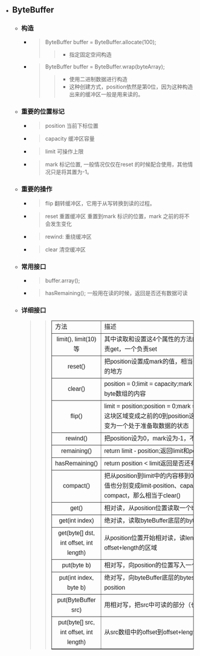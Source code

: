 

- ## ByteBuffer
    - ### 构造
        - > ByteBuffer buffer = ByteBuffer.allocate(100);
            >> - 指定固定空间构造
        - > ByteBuffer buffer = ByteBuffer.wrap(byteArray);
            >> - 使用二进制数据进行构造
            >> - 这种创建方式，position依然是第0位，因为这种构造出来的缓冲区一般是用来读的。

    - ### 重要的位置标记
        - > position 当前下标位置
        - > capacity    缓冲区容量
        - > limit   可操作上限
        - > mark    标记位置, 一般情况仅仅在reset 的时候配合使用，其他情况只是将其置为-1。

    - ### 重要的操作
        - > flip 翻转缓冲区，它用于从写转换到读的过程。
        - > reset 重置缓冲区 重置到mark 标识的位置，mark 之前的将不会发生变化
        - > rewind: 重绕缓冲区
        - > clear 清空缓冲区

    - ### 常用接口
        - > buffer.array();
        - > hasRemaining();   一般用在读的时候，返回是否还有数据可读

    - ### 详细接口
        >> <table style="font-family: Arial; line-height: 26px; margin-bottom: 20px;" cellspacing="1" cellpadding="1" border="1">
        >> 
        >> <thead>
        >>     <tr><td>方法</td><td>描述</td></tr>
        >> </thead>
        >> 
        >> <tr>
        >> <td style="text-align: center;">limit(), limit(10)等</td>
        >> <td>其中读取和设置这4个属性的方法的命名和jQuery中的val(),val(10)类似，一个负责get，一个负责set</td>
        >> </tr>
        >> <tr>
        >> <td style="text-align: center;">reset()</td>
        >> <td>把position设置成mark的值，相当于之前做过一个标记，现在要退回到之前标记的地方</td>
        >> </tr>
        >> <tr>
        >> <td style="text-align: center;">clear()</td>
        >> <td>
        >> <span style="white-space: pre;">position = 0;limit = capacity;mark = -1; </span> 有点初始化的味道，但是并不影响底层byte数组的内容</td>
        >> </tr>
        >> <tr>
        >> <td style="text-align: center;">flip()</td>
        >> <td>
        >> <span style="white-space: pre;">limit = position;position = 0;mark = -1; </span> 
        >> 翻转，也就是让flip之后的position到limit这块区域变成之前的0到position这块，翻转就是将一个处于存数据状态的缓冲区变为一个处于准备取数据的状态
        >> </td>
        >> </tr>
        >> <tr>
        >> <td style="text-align: center;">rewind()</td>
        >> <td>把position设为0，mark设为-1，不改变limit的值</td>
        >> </tr>
        >> <tr>
        >> <td style="text-align: center;">remaining()</td>
        >> <td>return limit - position;返回limit和position之间相对位置差</td>
        >> </tr>
        >> <tr>
        >> <td style="text-align: center;">hasRemaining()</td>
        >> <td>
        >> <span style="white-space: pre;">return position &lt; limit</span>返回是否还有未读内容</td>
        >> </tr>
        >> <tr>
        >> <td style="text-align: center;">compact()</td>
        >> <td>把从position到limit中的内容移到0到limit-position的区域内，position和limit的取值也分别变成limit-position、capacity。如果先将positon设置到limit，再compact，那么相当于clear()</td>
        >> </tr>
        >> <tr>
        >> <td style="text-align: center;">get()</td>
        >> <td>相对读，从position位置读取一个byte，并将position+1，为下次读写作准备</td>
        >> </tr>
        >> <tr>
        >> <td style="text-align: center;">get(int index)</td>
        >> <td>绝对读，读取byteBuffer底层的bytes中下标为index的byte，不改变position</td>
        >> </tr>
        >> <tr>
        >> <td style="text-align: center;">get(byte[] dst, int offset, int length)</td>
        >> <td>从position位置开始相对读，读length个byte，并写入dst下标从offset到offset+length的区域</td>
        >> </tr>
        >> <tr>
        >> <td style="text-align: center;">put(byte b)</td>
        >> <td><span style="white-space: pre;">相对写，向position的位置写入一个byte，并将postion+1，为下次读写作准备</span></td>
        >> </tr>
        >> <tr>
        >> <td style="text-align: center;">put(int index, byte b)</td>
        >> <td>绝对写，向byteBuffer底层的bytes中下标为index的位置插入byte b，不改变position</td>
        >> </tr>
        >> <tr>
        >> <td style="text-align: center;">put(ByteBuffer src)</td>
        >> <td>用相对写，把src中可读的部分（也就是position到limit）写入此byteBuffer</td>
        >> </tr>
        >> <tr>
        >> <td style="text-align: center;">put(byte[] src, int offset, int length)</td>
        >> <td><span style="white-space: pre;">从src数组中的offset到offset+length区域读取数据并使用相对写写入此byteBuffer</span></td>
        >> </tr>
        >> 
        >> </table>




